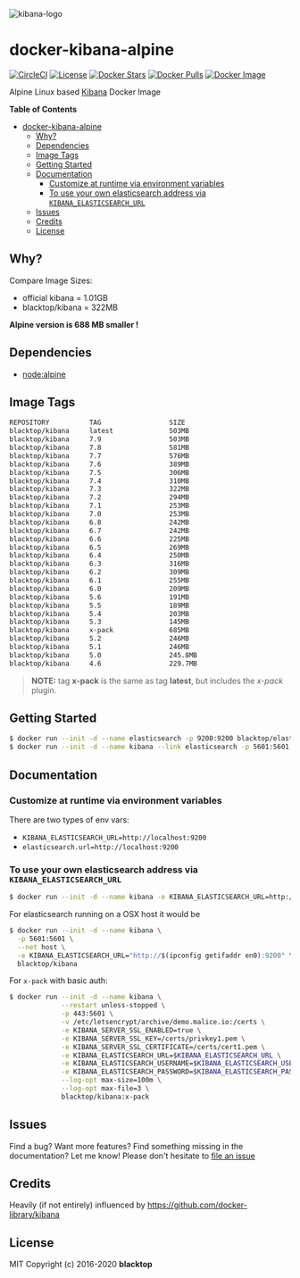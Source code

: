 ![kibana-logo](https://raw.githubusercontent.com/blacktop/docker-kibana-alpine/master/kibana-logo.png)

# docker-kibana-alpine

[![CircleCI](https://circleci.com/gh/blacktop/docker-kibana-alpine.png?style=shield)](https://circleci.com/gh/blacktop/docker-kibana-alpine) [![License](http://img.shields.io/:license-mit-blue.svg)](http://doge.mit-license.org) [![Docker Stars](https://img.shields.io/docker/stars/blacktop/kibana.svg)](https://hub.docker.com/r/blacktop/kibana/) [![Docker Pulls](https://img.shields.io/docker/pulls/blacktop/kibana.svg)](https://hub.docker.com/r/blacktop/kibana/) [![Docker Image](https://img.shields.io/badge/docker%20image-503MB-blue.svg)](https://hub.docker.com/r/blacktop/kibana/)

Alpine Linux based [Kibana](https://www.elastic.co/products/kibana) Docker Image

**Table of Contents**

- [docker-kibana-alpine](#docker-kibana-alpine)
  - [Why?](#why)
  - [Dependencies](#dependencies)
  - [Image Tags](#image-tags)
  - [Getting Started](#getting-started)
  - [Documentation](#documentation)
    - [Customize at runtime via environment variables](#customize-at-runtime-via-environment-variables)
    - [To use your own elasticsearch address via `KIBANA_ELASTICSEARCH_URL`](#to-use-your-own-elasticsearch-address-via-kibana_elasticsearch_url)
  - [Issues](#issues)
  - [Credits](#credits)
  - [License](#license)

## Why?

Compare Image Sizes:

* official kibana = 1.01GB
* blacktop/kibana = 322MB

**Alpine version is 688 MB smaller !**

## Dependencies

* [node:alpine](https://hub.docker.com/_/node/)

## Image Tags

``` bash
REPOSITORY          TAG                 SIZE
blacktop/kibana     latest              503MB
blacktop/kibana     7.9                 503MB
blacktop/kibana     7.8                 581MB
blacktop/kibana     7.7                 576MB
blacktop/kibana     7.6                 389MB
blacktop/kibana     7.5                 306MB
blacktop/kibana     7.4                 310MB
blacktop/kibana     7.3                 322MB
blacktop/kibana     7.2                 294MB
blacktop/kibana     7.1                 253MB
blacktop/kibana     7.0                 253MB
blacktop/kibana     6.8                 242MB
blacktop/kibana     6.7                 242MB
blacktop/kibana     6.6                 225MB
blacktop/kibana     6.5                 269MB
blacktop/kibana     6.4                 250MB
blacktop/kibana     6.3                 316MB
blacktop/kibana     6.2                 309MB
blacktop/kibana     6.1                 255MB
blacktop/kibana     6.0                 209MB
blacktop/kibana     5.6                 191MB
blacktop/kibana     5.5                 189MB
blacktop/kibana     5.4                 203MB
blacktop/kibana     5.3                 145MB
blacktop/kibana     x-pack              685MB
blacktop/kibana     5.2                 246MB
blacktop/kibana     5.1                 246MB
blacktop/kibana     5.0                 245.8MB
blacktop/kibana     4.6                 229.7MB
```

> **NOTE:** tag **x-pack** is the same as tag **latest**, but includes the _x-pack_ plugin.

## Getting Started

``` bash
$ docker run --init -d --name elasticsearch -p 9200:9200 blacktop/elasticsearch
$ docker run --init -d --name kibana --link elasticsearch -p 5601:5601 blacktop/kibana
```

## Documentation

### Customize at runtime via environment variables

There are two types of env vars:

* `KIBANA_ELASTICSEARCH_URL=http://localhost:9200`
* `elasticsearch.url=http://localhost:9200`

### To use your own elasticsearch address via `KIBANA_ELASTICSEARCH_URL`

``` bash
$ docker run --init -d --name kibana -e KIBANA_ELASTICSEARCH_URL=http://some-elasticsearch:9200 -p 5601:5601 blacktop/kibana
```

For elasticsearch running on a OSX host it would be

``` bash
$ docker run --init -d --name kibana \
  -p 5601:5601 \
  --net host \
  -e KIBANA_ELASTICSEARCH_URL="http://$(ipconfig getifaddr en0):9200" \
  blacktop/kibana
```

For `x-pack` with basic auth:

``` bash
$ docker run --init -d --name kibana \
             --restart unless-stopped \
             -p 443:5601 \
             -v /etc/letsencrypt/archive/demo.malice.io:/certs \
             -e KIBANA_SERVER_SSL_ENABLED=true \
             -e KIBANA_SERVER_SSL_KEY=/certs/privkey1.pem \
             -e KIBANA_SERVER_SSL_CERTIFICATE=/certs/cert1.pem \
             -e KIBANA_ELASTICSEARCH_URL=$KIBANA_ELASTICSEARCH_URL \
             -e KIBANA_ELASTICSEARCH_USERNAME=$KIBANA_ELASTICSEARCH_USERNAME \
             -e KIBANA_ELASTICSEARCH_PASSWORD=$KIBANA_ELASTICSEARCH_PASSWORD \
             --log-opt max-size=100m \
             --log-opt max-file=3 \
             blacktop/kibana:x-pack
```

## Issues

Find a bug? Want more features? Find something missing in the documentation? Let me know! Please don't hesitate to [file an issue](https://github.com/blacktop/docker-kibana-alpine/issues/new)

## Credits

Heavily (if not entirely) influenced by https://github.com/docker-library/kibana

## License

MIT Copyright (c) 2016-2020 **blacktop**

